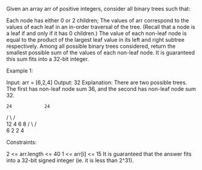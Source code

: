Given an array arr of positive integers, consider all binary trees such that:

Each node has either 0 or 2 children;
The values of arr correspond to the values of each leaf in an in-order traversal of the tree. (Recall that a node is a leaf if and only if it has 0 children.)
The value of each non-leaf node is equal to the product of the largest leaf value in its left and right subtree respectively.
Among all possible binary trees considered, return the smallest possible sum of the values of each non-leaf node. It is guaranteed this sum fits into a 32-bit integer.

Example 1:

Input: arr = [6,2,4]
Output: 32
Explanation:
There are two possible trees. The first has non-leaf node sum 36, and the second has non-leaf node sum 32.

    24            24

/ \ / \
 12 4 6 8
/ \ / \
6 2 2 4

Constraints:

2 <= arr.length <= 40
1 <= arr[i] <= 15
It is guaranteed that the answer fits into a 32-bit signed integer (ie. it is less than 2^31).
